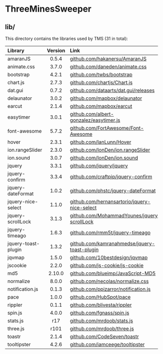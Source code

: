 # ThreeMinesSweeper

## lib/

This directory contains the libraries used by TMS (31 in total):

| Library | Version | Link |
| :-- | :--: | :-- |
| amaranJS | 0.5.4 | <a href="https://github.com/hakanersu/AmaranJS">github.com/hakanersu/AmaranJS</a> |
| animate.css | 3.7.0 | <a href="https://github.com/daneden/animate.css">github.com/daneden/animate.css</a> |
| bootstrap | 4.2.1 | <a href="https://github.com/twbs/bootstrap">github.com/twbs/bootstrap</a> |
| chart.js | 2.7.3 | <a href="https://github.com/chartjs/Chart.js">github.com/chartjs/Chart.js</a> |
| dat.gui | 0.7.2 | <a href="https://github.com/dataarts/dat.gui/releases">github.com/dataarts/dat.gui/releases</a> |
| delaunator | 3.0.2 | <a href="https://github.com/mapbox/delaunator">github.com/mapbox/delaunator</a> |
| earcut | 2.1.4 | <a href="https://github.com/mapbox/earcut">github.com/mapbox/earcut</a> |
| easytimer | 3.0.1 | <a href="https://github.com/albert-gonzalez/easytimer.js">github.com/albert-gonzalez/easytimer.js</a> |
| font-awesome | 5.7.2 | <a href="https://github.com/FortAwesome/Font-Awesome">github.com/FortAwesome/Font-Awesome</a> |
| hover | 2.3.1 | <a href="https://github.com/IanLunn/Hover">github.com/IanLunn/Hover</a> |
| ion.rangeSlider | 2.3.0 | <a href="https://github.com/IonDen/ion.rangeSlider">github.com/IonDen/ion.rangeSlider</a> |
| ion.sound | 3.0.7 | <a href="https://github.com/IonDen/ion.sound">github.com/IonDen/ion.sound</a> |
| jquery | 3.3.1 | <a href="https://github.com/jquery/jquery">github.com/jquery/jquery</a> |
| jquery-confirm | 3.3.4 | <a href="https://github.com/craftpip/jquery-confirm">github.com/craftpip/jquery-confirm</a> |
| jquery-dateFormat | 1.0.2 | <a href="https://github.com/phstc/jquery-dateFormat">github.com/phstc/jquery-dateFormat</a> |
| jquery-nice-select | 1.1.0 | <a href="https://github.com/hernansartorio/jquery-nice-select">github.com/hernansartorio/jquery-nice-select</a> |
| jquery-scrollLock | 3.1.3 | <a href="https://github.com/MohammadYounes/jquery-scrollLock">github.com/MohammadYounes/jquery-scrollLock</a> |
| jquery-timeago | 1.6.3 | <a href="https://github.com/rmm5t/jquery-timeago">github.com/rmm5t/jquery-timeago</a> |
| jquery-toast-plugin | 1.3.2 | <a href="https://github.com/kamranahmedse/jquery-toast-plugin">github.com/kamranahmedse/jquery-toast-plugin</a> |
| jqvmap | 1.5.0 | <a href="https://github.com/10bestdesign/jqvmap">github.com/10bestdesign/jqvmap</a> |
| jscookie | 2.2.0 | <a href="https://github.com/js-cookie/js-cookie">github.com/js-cookie/js-cookie</a> |
| md5 | 2.10.0 | <a href="https://github.com/blueimp/JavaScript-MD5">github.com/blueimp/JavaScript-MD5</a> |
| normalize | 8.0.0 | <a href="https://github.com/necolas/normalize.css">github.com/necolas/normalize.css</a> |
| notification.js | 0.1.3 | <a href="https://github.com/ppizarror/notification.js">github.com/ppizarror/notification.js</a> |
| pace | 1.0.0 | <a href="https://github.com/HubSpot/pace">github.com/HubSpot/pace</a> |
| rippler | 0.1.1 | <a href="https://github.com/blivesta/rippler">github.com/blivesta/rippler</a> |
| spin.js | 4.0.0 | <a href="https://github.com/fgnass/spin.js">github.com/fgnass/spin.js</a> |
| stats.js | r17 | <a href="https://github.com/mrdoob/stats.js">github.com/mrdoob/stats.js</a> |
| three.js | r101 | <a href="https://github.com/mrdoob/three.js">github.com/mrdoob/three.js</a> |
| toastr | 2.1.4 | <a href="https://github.com/CodeSeven/toastr">github.com/CodeSeven/toastr</a> |
| tooltipster | 4.2.6 | <a href="https://github.com/iamceege/tooltipster">github.com/iamceege/tooltipster</a> |
